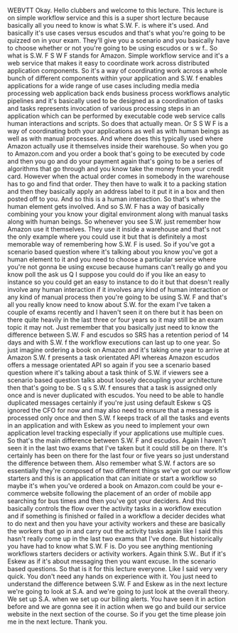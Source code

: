  
 WEBVTT 
 Okay. 
 Hello clubbers and welcome to this lecture. 
 This lecture is on simple workflow service and this is a super short lecture because basically all you 
 need to know is what S.W. F. is where it's used. 
 And basically it's use cases versus escudos and that's what you're going to be quizzed on in your exam. 
 They'll give you a scenario and you basically have to choose whether or not you're going to be using 
 escudos or s w f.. 
 So what is S.W. F S W F stands for Amazon. 
 Simple workflow service and it's a web service that makes it easy to coordinate work across distributed 
 application components. 
 So it's a way of coordinating work across a whole bunch of different components within your application 
 and S.W. f enables applications for a wide range of use cases including media media processing web application 
 back ends business process workflows analytic pipelines and it's basically used to be designed as a 
 coordination of tasks and tasks represents invocation of various processing steps in an application 
 which can be performed by executable code web service calls human interactions and scripts. 
 So does that actually mean. 
 Or S S W F is a way of coordinating both your applications as well as with human beings as well as with 
 manual processes. 
 And where does this typically used where Amazon actually use it themselves inside their warehouse. 
 So when you go to Amazon.com and you order a book that's going to be executed by code and then you go 
 and do your payment again that's going to be a series of algorithms that go through and you know take 
 the money from your credit card. 
 However when the actual order comes in somebody in the warehouse has to go and find that order. 
 They then have to walk it to a packing station and then they basically apply an address label to it 
 put it in a box and then posted off to you. 
 And so this is a human interaction. 
 So that's where the human element gets involved. 
 And so S.W. F has a way of basically combining your you know your digital environment along with manual 
 tasks along with human beings. 
 So whenever you see S.W. just remember how Amazon use it themselves. 
 They use it inside a warehouse and that's not the only example where you could use it but that is definitely 
 a most memorable way of remembering how S.W. F is used. 
 So if you've got a scenario based question where it's talking about you know you've got a human element 
 to it and you need to choose a particular service where you're not gonna be using excuse because humans 
 can't really go and you know poll the ask us Q I suppose you could do if you like an easy to instance 
 so you could get an easy to instance to do it but that doesn't really involve any human interaction 
 if it involves any kind of human interaction or any kind of manual process then you're going to be using 
 S.W. F and that's all you really know need to know about S.W. for the exam I've taken a couple of exams 
 recently and I haven't seen it on there but it has been on there quite heavily in the last three or 
 four years so it may still be an exam topic it may not. 
 Just remember that you basically just need to know the difference between S.W. F and escudos so SRS 
 has a retention period of 14 days and with S.W. f the workflow executions can last up to one year. 
 So just imagine ordering a book on Amazon and it's taking one year to arrive at Amazon S.W. f presents 
 a task orientated API whereas Amazon escudos offers a message orientated API so again if you see a scenario 
 based question where it's talking about a task think of S.W. if viewers see a scenario based question 
 talks about loosely decoupling your architecture then that's going to be. 
 S q s S.W. f ensures that a task is assigned only once and is never duplicated with escudos. 
 You need to be able to handle duplicated messages certainly if you're just using default Eskew s QS 
 ignored the CFO for now and may also need to ensure that a message is processed only once and then S.W. 
 f keeps track of all the tasks and events in an application and with Eskew as you need to implement 
 your own application level tracking especially if your applications use multiple cues. 
 So that's the main difference between S.W. F and escudos. 
 Again I haven't seen it in the last two exams that I've taken but it could still be on there. 
 It's certainly has been on there for the last four or five years so just understand the difference between 
 them. 
 Also remember what S.W. f actors are so essentially they're composed of two different things we've got 
 our workflow starters and this is an application that can initiate or start a workflow so maybe it's 
 when you've ordered a book on Amazon.com could be your e-commerce website following the placement of 
 an order of mobile app searching for bus times and then you've got your deciders. 
 And this basically controls the flow over the activity tasks in a workflow execution and if something 
 is finished or failed in a workflow a decider decides what to do next and then you have your activity 
 workers and these are basically the workers that go in and carry out the activity tasks again like I 
 said this hasn't really come up in the last two exams that I've done. 
 But historically you have had to know what S.W. F is. 
 Do you see anything mentioning workflows starters deciders or activity workers. 
 Again think S.W.. 
 But if it's Eskew as if it's about messaging then you want excuse. 
 In the scenario based questions. 
 So that is it for this lecture everyone. 
 Like I said very very quick. 
 You don't need any hands on experience with it. 
 You just need to understand the difference between S.W. F and Eskew as in the next lecture we're going 
 to look at S.A. and we're going to just look at the overall theory. 
 We set up S.A. when we set up our billing alerts. 
 You have seen it in action before and we are gonna see it in action when we go and build our service 
 website in the next section of the course. 
 So if you get the time please join me in the next lecture. 
 Thank you.